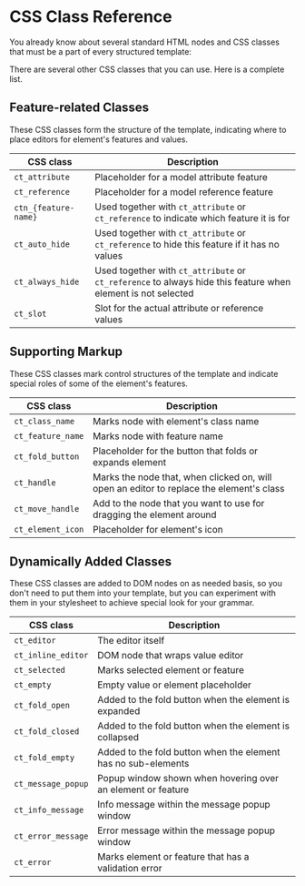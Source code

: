 # CSS Class Reference

You already know about several standard HTML nodes and CSS classes that must be a part of every structured template:

There are several other CSS classes that you can use. Here is a complete list.

## Feature-related Classes

These CSS classes form the structure of the template, indicating where to place editors for element's features and values.

| CSS class        | Description   |
| ---------------- |---------------|
| `ct_attribute`    | Placeholder for a model attribute feature |
| `ct_reference`    | Placeholder for a model reference feature |
| `ctn_{feature-name}`   | Used together with `ct_attribute` or `ct_reference` to indicate which feature it is for |
| `ct_auto_hide`    | Used together with `ct_attribute` or `ct_reference` to hide this feature if it has no values |
| `ct_always_hide`  | Used together with `ct_attribute` or `ct_reference` to always hide this feature when element is not selected |
| `ct_slot`         | Slot for the actual attribute or reference values |

## Supporting Markup

These CSS classes mark control structures of the template and indicate special roles of some of the element's features.

| CSS class        | Description   |
| ---------------- |---------------|
| `ct_class_name` | Marks node with element's class name |
| `ct_feature_name` | Marks node with feature name |
| `ct_fold_button`    | Placeholder for the button that folds or expands element |
| `ct_handle` | Marks the node that, when clicked on, will open an editor to replace the element's class |
| `ct_move_handle` | Add to the node that you want to use for dragging the element around |
| `ct_element_icon` | Placeholder for element's icon |

## Dynamically Added Classes

These CSS classes are added to DOM nodes on as needed basis, so you don't need to put them into your template, but you can experiment with them in your stylesheet to achieve special look for your grammar.

| CSS class        | Description   |
| ---------------- |---------------|
| `ct_editor`     | The editor itself
| `ct_inline_editor`  | DOM node that wraps value editor
| `ct_selected`   | Marks selected element or feature
| `ct_empty`      | Empty value or element placeholder
| `ct_fold_open`  | Added to the fold button when the element is expanded
| `ct_fold_closed`    | Added to the fold button when the element is collapsed
| `ct_fold_empty` | Added to the fold button when the element has no sub-elements
| `ct_message_popup`  | Popup window shown when hovering over an element or feature
| `ct_info_message`   | Info message within the message popup window
| `ct_error_message`  | Error message within the message popup window
| `ct_error`  | Marks element or feature that has a validation error
